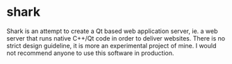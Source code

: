 shark
=====

Shark is an attempt to create a Qt based web application server, ie. a web server that runs native C++/Qt code in order to deliver websites. There is no strict design guideline, it is more an experimental project of mine. I would not recommend anyone to use this software in production.
